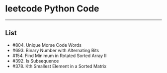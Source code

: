 # leetcode Python Code
-------
## List

- #804. Unique Morse Code Words
- #693. Binary Number with Alternating Bits
- #154. Find Minimum in Rotated Sorted Array II
- #392. Is Subsequence
- #378. Kth Smallest Element in a Sorted Matrix

